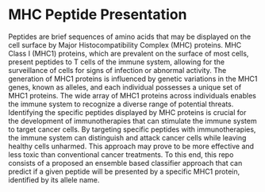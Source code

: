 # MHC Peptide Presentation
Peptides are brief sequences of amino acids that may be displayed on the cell surface by Major
Histocompatibility Complex (MHC) proteins. MHC Class I (MHC1) proteins, which are prevalent
on the surface of most cells, present peptides to T cells of the immune system, allowing for the
surveillance of cells for signs of infection or abnormal activity. The generation of MHC1 proteins is
influenced by genetic variations in the MHC1 genes, known as alleles, and each individual
possesses a unique set of MHC1 proteins. The wide array of MHC1 proteins across individuals
enables the immune system to recognize a diverse range of potential threats. Identifying the specific
peptides displayed by MHC proteins is crucial for the development of immunotherapies that can
stimulate the immune system to target cancer cells. By targeting specific peptides with
immunotherapies, the immune system can distinguish and attack cancer cells while leaving healthy
cells unharmed. This approach may prove to be more effective and less toxic than conventional
cancer treatments. To this end, this repo consists of a proposed an ensemble based classifier approach that can predict if a
given peptide will be presented by a specific MHC1 protein, identified by its allele name.
